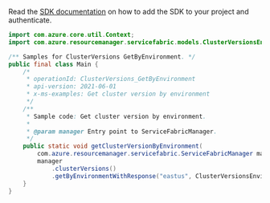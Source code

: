 Read the [SDK documentation](https://github.com/Azure/azure-sdk-for-java/blob/azure-resourcemanager-servicefabric_1.0.0-beta.2/sdk/servicefabric/azure-resourcemanager-servicefabric/README.md) on how to add the SDK to your project and authenticate.

```java
import com.azure.core.util.Context;
import com.azure.resourcemanager.servicefabric.models.ClusterVersionsEnvironment;

/** Samples for ClusterVersions GetByEnvironment. */
public final class Main {
    /*
     * operationId: ClusterVersions_GetByEnvironment
     * api-version: 2021-06-01
     * x-ms-examples: Get cluster version by environment
     */
    /**
     * Sample code: Get cluster version by environment.
     *
     * @param manager Entry point to ServiceFabricManager.
     */
    public static void getClusterVersionByEnvironment(
        com.azure.resourcemanager.servicefabric.ServiceFabricManager manager) {
        manager
            .clusterVersions()
            .getByEnvironmentWithResponse("eastus", ClusterVersionsEnvironment.WINDOWS, "6.1.480.9494", Context.NONE);
    }
}
```
